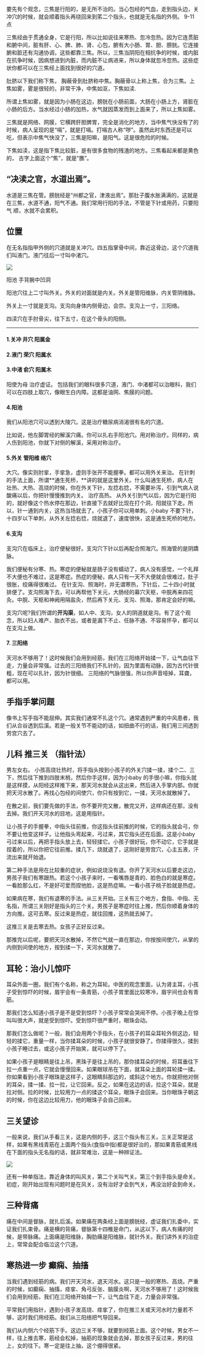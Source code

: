 要先有个观念，三焦是行阳的，是无所不治的。当心包经的气血，走到指头边，关冲穴的时候，就会顺着指头再绕回来到笫二个指头，也就是无名指的外侧。 9-11点

三焦经由于贯通全身，它是行阳，所以比如说往来寒热、忽冷忽热。因为它连贯脏和腑中间，脏有肝、心、脾、肺、肾、心包，腑有大小肠、胃、胆、膀胱。它连接腑和脏还有沟通协调，这些都靠三焦。所以，三焦当阴阳在相抗争的时候，或内脏在抗争时候，因病想进到内脏，而内脏不让病进来，所以身体就忽冷忽热。这些症状你都可以在三焦经上面找到很好的穴道。


肚脐以下我们称下焦， 胸蔽骨到肚脐称中焦。胸蔽骨以上称上焦，合为三焦。上焦如雾，雾是很轻的，非常干净，中焦如沤，下焦如渎.

所谓上焦如雾，就是因为小肠在这边，膀胱在小肠前面，大肠在小肠上方，肾脏在小肠的后方。当水经过小肠的加热，水气就因蒸发而到上面来了，所以上焦如雾。

三焦就是网络、网膜，它横跨肝胆脾胃，完全是消化的地方，当中焦气快没有了的时候，病人呈现的是“嗝”，就是打嗝。打嗝古人称“哕”。虽然此时东西还是可以吃，但表示中焦气快没了，三焦是阳嘛，是阳气。这是很危险的时候。

下焦如渎，这是指下焦比较脏，是有很多食物的残渣的地方。三焦看起来都是黄色的， 古字上面这个“焦”，就是“膲”。

## “决渎之官，水道出焉”。
水道是三焦在管。膀胱经是“州都之官，津液出焉”。那肚子腹水胀满满的，这就是在三焦，水道不通，阳气不通。我们常用行阳的手法，不管是下针或用药，只要阳气 顺，水就不会累积。
## 位置
在无名指指甲外侧的穴道就是关冲穴。四五指掌骨中间，靠近这骨边，这个穴道我们叫液门。液门往后一寸叫中渚穴。

<img src="./液门中渚.png">

阳池 手背腕中凹洞

阳池穴往上二寸叫外关。外关的对面就是内关。外关是管阳维脉，内关管阴维脉。

外关上一寸就是支沟。支沟向身体内侧骨边，会宗。支沟上一寸，三阳络。

四渎穴在手肘骨尖，往下五寸，在这个骨头的阳侧。

---

#### 1.关冲 井穴 阳属金
#### 2.液门 荣穴 阳属水
#### 3.中渚 俞穴 阳属木
阳使为母 治疗虚证。
包括我们的眼科很多穴道，液门、中渚都可以治眼科，我们可以在四肢上取穴，像眼生白内障。这都是油网、焦膜的问题。
#### 4.阳池
我们从阳池穴可以透到大陵穴。这是治疗糖尿病消渴很有名的穴道。

比如说，他左脚胃经的解溪穴痛。你可以扎右手阳池穴。用对称治疗。同样的，病人伤到阳池，你就下对侧的解溪，采用对称治疗。
#### 5.外关 管阳维 络穴
大穴。像实则肘挛，手挛急，虚则手张开不能握拳。都可以用外关来治。
在针刺的手法上面，所谓**通生死桥，**讲的就是这里外关。什么叫通生死桥，病人在壮热、大热、高烧的时候，你在外关下针，左捻右捻，不需要补泻，引到气病人说酸痛以后，你把针慢慢推到内关。
治疗高热。
从外关引到气以后，因为它是行阳的，就好像这个热水停在那边，针直接下去就好比现在打个洞，阳就往下走。所以，针一通到内关，这热当场就去了。小孩子你可以用单刺。小baby 不要下针，十四岁以下单刺，从外关左捻右捻，烧就退了，速度很快，这是通生死桥的地方。
#### 6.支沟
支沟穴在临床上，治疗便秘很好。支沟穴下针以后再配合照海穴。照海管的是阴蹻脉。

我们便秘有分寒、热。寒症的便秘就是肠子没有蠕动了，病人没有感觉，一个礼拜不大便也不难过，这是寒症。热症的便秘，病人只有一天不大便就会很难过，肚子很胀，绞痛得很难过。
在针支沟、照海时，并无谓寒热，下针后，二十四小时就排便了。支沟照海下去，可以再帮他下关元，大肠经的募穴天枢，中脘再来四花灸。中脘、天枢和神阙用隔盐灸，然后再下关元、支沟、照海，那肯定会好的嘛。

支沟穴呢?我们所谓的**开沟渠**，如人中、支沟，女人的阴道就是沟。有了这个观念，所以妇人难产、胎衣不出，或者是漏下不止、任脉不通、不容易怀孕，都可以在支沟上做。
#### 7. 三阳络
天河水不够用了！这时候我们会用到经筋，我们在三阳络开始揉一下，让气血往下走，力量会非常强。过去的三阳络我们不扎针的，因为里面有动脉，因为古代针很粗，现在可以扎针，因为针很细。
三阳络的气脉很强，所以你声音哑掉，耳聋，都可以用。
## 手指手掌问题
像书上写手指不能屈伸。其实我们通常不扎这个穴。通常遇到严重的中风患者，我们从合谷透到后溪。若是一般关节不能动的话，如扭曲不行的话，我们用三间透到劳宫穴去了。

## 儿科 推三关 （指针法）
男左女右。
小孩高烧壮热时，将手指头按到小孩子的外关穴揉一揉，揉个二、三下，然后往下推到四肢末梢，然后你手这样，因为小baby 的手很小嘛，你指头就是这样摸，从阳经这样推下来，那天河水就会从这出来，然后进入手掌内部。你就把天河水散了。再找心包经的间使穴，你只有按到它，一揉，天河水就散掉了。

在散之前，我们要先做的手法，你不要开完又散，散完又开，这样病还在那，没有去掉。我们开天河水的目地，这是用指针。

让小孩子的手握拳，中指头往前推，你这指头往前推的时候，它的指头就会弓，你不要让他变这样子。让他指头弯起来，弓过来，其它指头还在后面。这是小baby 弓过来以后，再把手指头放上去，轻轻揉它。小孩子很好玩，你不动它，它手就是捏着的，所以你把它往前推。揉几下，烧就退了，这刚好是劳宫穴，心主五液，汗流出来就开始退。

第二种手法是用在比较重的症状，例如说烧没有退。你开了天河水以后要走这边，男孩子我们有寒跟热。若这个小孩子来时，一看嘴唇是青的、脸色白的就是寒症。一看脸那么红，不是好可爱而捏他脸，这是热症嘛。一看小孩子桃子脸就是热症。

如果病在寒，我们有退寒的手法。从三关开始。三关有三个地方，食指、中指、无名指，所谓三关刚好是指头的三个关。男孩子是寒症时往上推，然后你顺着身体的方向推。这可去寒。反过来是热症，就往回推，这热就去掉了。

这推三关是去寒去热。女孩子正好反过来。

那推完以后呢，要把天河水散掉，不然它气就一直在那边，你按按间使穴，从掌的内侧到间使的地方，按到揉一下，天河水就散了。

## 耳轮：治小儿惊吓
耳朵外面一圈，我们有个名称，称之为耳轮。中医的观念里面，认为肾主耳，小孩子受到惊吓的时候，眉宇会有一条青筋，小孩子胃里面比较寒冷，眉宇间也会有青筋。

那我们怎么知道小孩子是不是受到惊吓？小孩子常常会哭闹不停。小孩子晚上在惊叫叫很大声，就是受到惊吓。受到惊吓很严重时，眼珠会动。

那我们怎么做呢？一般，我们会用两个手指头，在小孩子的耳朵耳轮外侧这边，轻轻的揉它，重量一样，当你揉耳朵的时候，小孩子就很安静了。你揉得很久，揉到小孩子睡过去，或这小孩子开始笑，就可以停下了。

如果小孩子是眼睛是往上吊，黑珠子是往上吊的，那你揉耳朵的时候，将耳垂往下拉一点重一点，它就会慢慢回来。如果眼球吊在下面，就耳朵上面的耳轮揉一揉。你如果看到小孩子眼珠是这样子，这眼睛斜那边的，或斜这个地方。你就把他对侧的耳朵，揉一揉、拉一拉，让它回来。反之，如果在这边的话，拉这个耳朵，就是拉对侧。拉的时候，比较用力一点的揉这个耳朵，眼珠子会回来。当你眼珠子朝这的时候，你在这边比较用力，他的眼珠子会自己回来。

## 三关望诊
一般来说，我们从手看三关，这是内侧的手，这三个指头有三关。三关正常是这样，如果有黑线青筋在上面两个指头(食指中指)都是很好治的，那如果青筋或黑线在下面的指头无名指的话，就非常难治，这是一种辨证法。

<img src="./三关.png">

还有一种单指法，靠近身体的叫风关，第二个关叫气关。第三个到手指头是命关。初症，刚开始出现有问题时是在风关，没有治好才会到气关，再没治好会到命关。

## 三种背痛
痛在中间是督脉，就扎后溪。如果痛在两条经上面是膀胱经，虚证我们扎委中，实证我们扎束骨。痛是横的背痛，督脉第十四椎是命门，从这以下，病人有痛的时候，是带脉痛。上面痛是阳维脉，胸肋痛是阳维脉，就针外关。我们讲外关的治症上，常常会配合临泣这个穴道。

## 寒热进一步 癫痫、抽搐
当我们遇到经筋的病。我们开天河水，退天河水。这只是一般的寒热、高烧。严重的时候，如癫痫、抽搐，痉挛、角弓反张、脑膜炎啊，天河水不够用了！这时候我们会用到经筋，我们在三阳络开始揉一下，让气血往下走，力量会非常强。

平常我们用指针，遇到小孩子发高烧、痉挛了，你在推三关或天河水时力量若不够，这时我们用经筋。我们从三阳络把气导回来。

我们从内侧六个经筋下手。这边三关不够，就要到经筋上面。这个时候，男女不一样，往上推去寒，筋经会松掉，抽筋的现象就会去掉，那女孩子反过来，男的往上，女的往下。寒一定是往上抽，这个绷得很紧。